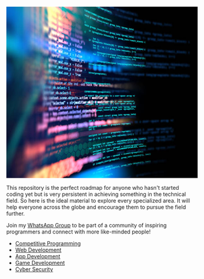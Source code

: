 
<p align="center">
<img src="./assets/img/intro.jpg" width="612" height = "452"><br/>
</p>

This repository is the perfect roadmap for anyone who hasn't started coding yet but is very persistent in achieving something in the technical field. So here is the ideal material to explore every specialized area. It will help everyone across the globe and encourage them to pursue the field further.

Join my [WhatsApp Group](https://chat.whatsapp.com/K1DFvIZGAZZ447JMqYW8s6) to be part of a community of inspiring programmers and connect with more like-minded people!

- [Competitive Programming](./COMPETITIVE.md)
- [Web Development](./WEBDEV.md)
- [App Development](./APPDEV.md)
- [Game Development](https://github.com/utilForever/game-developer-roadmap)
- [Cyber Security](./CYBERSEC.md)